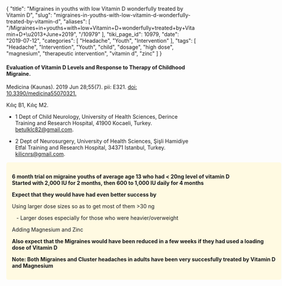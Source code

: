 {
    "title": "Migraines in youths with low Vitamin D wonderfully treated by Vitamin D",
    "slug": "migraines-in-youths-with-low-vitamin-d-wonderfully-treated-by-vitamin-d",
    "aliases": [
        "/Migraines+in+youths+with+low+Vitamin+D+wonderfully+treated+by+Vitamin+D+\u2013+June+2019",
        "/10979"
    ],
    "tiki_page_id": 10979,
    "date": "2019-07-12",
    "categories": [
        "Headache",
        "Youth",
        "Intervention"
    ],
    "tags": [
        "Headache",
        "Intervention",
        "Youth",
        "child",
        "dosage",
        "high dose",
        "magnesium",
        "therapeutic intervention",
        "vitamin d",
        "zinc"
    ]
}


#### Evaluation of Vitamin D Levels and Response to Therapy of Childhood Migraine.

Medicina (Kaunas). 2019 Jun 28;55(7). pii: E321. [doi: 10.3390/medicina55070321.](https://doi.org/10.3390/medicina55070321.)

Kılıç B1, Kılıç M2.

* 1 Dept of Child Neurology, University of Health Sciences, Derince Training and Research Hospital, 41900 Kocaeli, Turkey. betulklc82@gmail.com.

* 2 Dept of Neurosurgery, University of Health Sciences, Şişli Hamidiye Etfal Training and Research Hospital, 34371 Istanbul, Turkey. kilicnrs@gmail.com.

<div class="border" style="background-color:#FFFAE2;padding:15px;margin:10px 0;border-radius:5px;width:700px">

 **6 month trial on migraine youths of average age 13  who had < 20ng level of vitamin D  
Started with 2,000 IU for 2 months, then 600 to 1,000 IU daily for 4 months** 

 **Expect that they would have had even better success by** 

Using larger dose sizes so as to get most of them >30 ng

&nbsp; &nbsp;- Larger doses especially for those who were heavier/overweight

Adding Magnesium and Zinc

 **Also expect that the Migraines would have been reduced in a few weeks if they had used a loading dose of Vitamin D** 

 **Note: Both Migraines and Cluster headaches in adults have been very succesfully treated by Vitamin D and Magnesium**